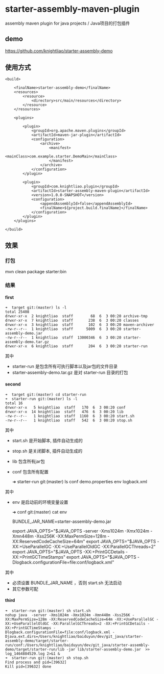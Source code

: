 # starter-assembly-maven-plugin

assembly maven plugin for java projects / Java项目的打包插件

## demo

https://github.com/knightliao/starter-assembly-demo

## 使用方式

    <build>

        <finalName>starter-assembly-demo</finalName>
        <resources>
            <resource>
                <directory>src/main/resources</directory>
            </resource>
        </resources>

        <plugins>

            <plugin>
                <groupId>org.apache.maven.plugins</groupId>
                <artifactId>maven-jar-plugin</artifactId>
                <configuration>
                    <archive>
                        <manifest>
                            <mainClass>com.example.starter.DemoMain</mainClass>
                        </manifest>
                    </archive>
                </configuration>
            </plugin>

            <plugin>
                <groupId>com.knightliao.plugin</groupId>
                <artifactId>starter-assembly-maven-plugin</artifactId>
                <version>1.0.0-SNAPSHOT</version>
                <configuration>
                    <appendAssemblyId>false</appendAssemblyId>
                    <finalName>${project.build.finalName}</finalName>
                </configuration>
            </plugin>
        </plugins>

    </build>

## 效果

### 打包

mvn clean package starter:bin

### 结果

#### first

    ➜  target git:(master) ls -l
    total 25408
    drwxr-xr-x  2 knightliao  staff        68  6  3 00:20 archive-tmp
    drwxr-xr-x  7 knightliao  staff       238  6  3 00:20 classes
    drwxr-xr-x  3 knightliao  staff       102  6  3 00:20 maven-archiver
    -rw-r--r--  1 knightliao  staff      5009  6  3 00:20 starter-assembly-demo.jar
    -rw-r--r--  1 knightliao  staff  13000346  6  3 00:20 starter-assembly-demo.tar.gz
    drwxr-xr-x  6 knightliao  staff       204  6  3 00:20 starter-run

其中

- starter-run 是包含所有可执行脚本以及jar包的文件目录 
- starter-assembly-demo.tar.gz 是对 starter-run 目录的打包

#### second

    ➜  target git:(master) cd starter-run
    ➜  starter-run git:(master) ls -l
    total 16
    drwxr-xr-x   5 knightliao  staff   170  6  3 00:20 conf
    drwxr-xr-x  14 knightliao  staff   476  6  3 00:20 lib
    -rw-r--r--   1 knightliao  staff  1160  6  3 00:20 start.sh
    -rw-r--r--   1 knightliao  staff   542  6  3 00:20 stop.sh

其中

- start.sh 是开始脚本, 插件自动生成的
- stop.sh 是关闭脚本, 插件自动生成的
- lib 包含所有jar包
- conf 包含所有配置

    ➜  starter-run git:(master) ls conf
    demo.properties env             logback.xml
    
其中

- env 是启动前的环境变量设置

    ➜  conf git:(master) cat env
    
    BUNDLE_JAR_NAME=starter-assembly-demo.jar
    
    export JAVA_OPTS="$JAVA_OPTS -server -Xms1024m -Xmx1024m -Xmn448m -Xss256K -XX:MaxPermSize=128m -XX:ReservedCodeCacheSize=64m"
    export JAVA_OPTS="$JAVA_OPTS -XX:+UseParallelGC -XX:+UseParallelOldGC -XX:ParallelGCThreads=2"
    export JAVA_OPTS="$JAVA_OPTS -XX:+PrintGCDetails -XX:+PrintGCTimeStamps"
    export JAVA_OPTS="$JAVA_OPTS -Dlogback.configurationFile=file:conf/logback.xml"

其中

- 必须设置 BUNDLE_JAR_NAME ，否则 start.sh 无法启动
- 其它参数可配

#### third

    ➜  starter-run git:(master) sh start.sh
    nohup java  -server -Xms1024m -Xmx1024m -Xmn448m -Xss256K -XX:MaxPermSize=128m -XX:ReservedCodeCacheSize=64m -XX:+UseParallelGC -XX:+UseParallelOldGC -XX:ParallelGCThreads=2 -XX:+PrintGCDetails -XX:+PrintGCTimeStamps -Dlogback.configurationFile=file:conf/logback.xml -Djava.ext.dirs=/Users/knightliao/baiduyun/dev/git_java/starter-assembly-demo/target/starter-run/conf:/Users/knightliao/baiduyun/dev/git_java/starter-assembly-demo/target/starter-run/lib -jar lib/starter-assembly-demo.jar  >> log_1464884529.log 2>&1 &
    ➜  starter-run git:(master) sh stop.sh
    Find process and pid=[39632]
    Kill pid=[39632] done
    




